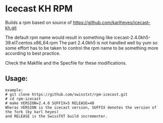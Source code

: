Icecast KH RPM
=============

Builds a rpm based on source of https://github.com/karlheyes/icecast-kh.git

The default rpm name would result in something like icecast-2.4.0kh5-39.el7.centos.x86_64.rpm
The part 2.4.0kh5 is not handled well by yum so some effort has to be taken to control the
rpm name to be something more according to best practice.

Check the Makfile and the Specfile for these modifications.

Usage:
------
	example:
	# git clone https://github.com/swisstxt/rpm-icecast.git
	# cd rpm-icecast
	# make VERSION=2.4.0 SUFFIX=5 RELEASE=40
	Wheras VERSION is the icecast version, SUFFIX denotes the version of the fork (by karl heyes)
	and RELEASE is the SwissTXT build incrementer.
